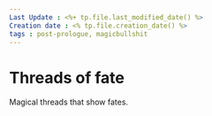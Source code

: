 ```yaml
---
Last Update : <%+ tp.file.last_modified_date() %>
Creation date : <% tp.file.creation_date() %>
tags : post-prologue, magicbullshit
---
```


# Threads of fate
Magical threads that show fates.